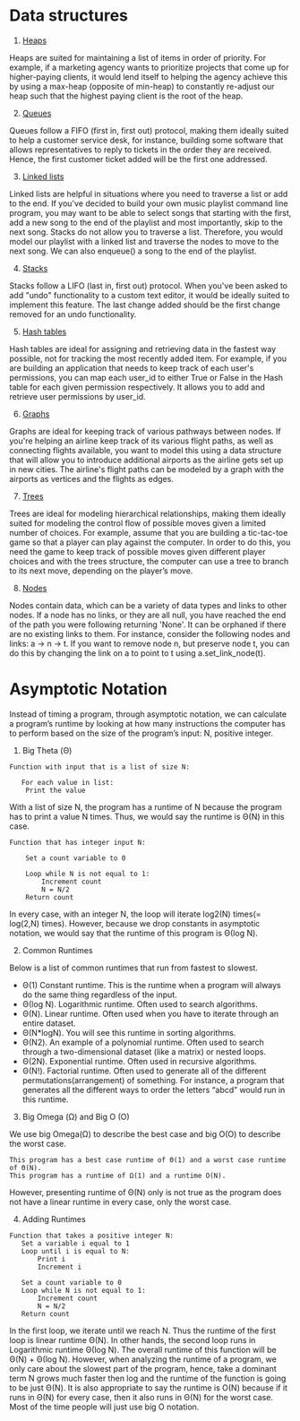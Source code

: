 # Data structures 

1. [Heaps](https://github.com/ef10007/Data_structures/blob/master/heaps.py)

Heaps are suited for maintaining a list of items in order of priority. For example, if a marketing agency wants to prioritize projects that come up for higher-paying clients, it would lend itself to helping the agency achieve this by using a max-heap (opposite of min-heap) to constantly re-adjust our heap such that the highest paying client is the root of the heap.

2. [Queues](https://github.com/ef10007/Data_structures/blob/master/queue.py)

Queues follow a FIFO (first in, first out) protocol, making them ideally suited to help a customer service desk, for instance, building some software that allows representatives to reply to tickets in the order they are received. Hence, the first customer ticket added will be the first one addressed.

3. [Linked lists](https://github.com/ef10007/Data_structures/blob/master/linkedlists.py)

Linked lists are helpful in situations where you need to traverse a list or add to the end. If you've decided to build your own music playlist command line program, you may want to be able to select songs that starting with the first, add a new song to the end of the playlist and most importantly, skip to the next song. Stacks do not allow you to traverse a list. Therefore, you would model our playlist with a linked list and traverse the nodes to move to the next song. We can also enqueue() a song to the end of the playlist.
 
4. [Stacks](https://github.com/ef10007/Data_structures/blob/master/stack.py)

Stacks follow a LIFO (last in, first out) protocol. When you've been asked to add "undo" functionality to a custom text editor, it would be ideally suited to implement this feature. The last change added should be the first change removed for an undo functionality.


5. [Hash tables](https://github.com/ef10007/Data_structures/blob/master/hashmaps2.py)

Hash tables are ideal for assigning and retrieving data in the fastest way possible, not for tracking the most recently added item. For example, if you are building an application that needs to keep track of each user's permissions, you can map each user_id to either True or False in the Hash table for each given permission respectively. It allows you to add and retrieve user permissions by user_id.


6. [Graphs](https://github.com/ef10007/Data_structures/blob/master/graphs.py)

Graphs are ideal for keeping track of various pathways between nodes. If you're helping an airline keep track of its various flight paths, as well as connecting flights available, you want to model this using a data structure that will allow you to introduce additional airports as the airline gets set up in new cities. The airline's flight paths can be modeled by a graph with the airports as vertices and the flights as edges.

7. [Trees](https://github.com/ef10007/Data_structures/blob/master/trees.py)

Trees are ideal for modeling hierarchical relationships, making them ideally suited for modeling the control flow of possible moves given a limited number of choices. For example, assume that you are building a tic-tac-toe game so that a player can play against the computer. In order to do this, you need the game to keep track of possible moves given different player choices and with the trees structure, the computer can use a tree to branch to its next move, depending on the player’s move.

8. [Nodes](https://github.com/ef10007/Data_structures/blob/master/nodes.py)

Nodes contain data, which can be a variety of data types and links to other nodes. If a node has no links, or they are all null, you have reached the end of the path you were following returning 'None'. It can be orphaned if there are no existing links to them. For instance, consider the following nodes and links: a -> n -> t. If you want to remove node n, but preserve node t, you can do this by changing the link on a to point to t using a.set_link_node(t).

# Asymptotic Notation

Instead of timing a program, through asymptotic notation, we can calculate a program’s runtime by looking at how many instructions the computer has to perform based on the size of the program’s input: N, positive integer.

1. Big Theta (Θ)

```
Function with input that is a list of size N: 

   For each value in list:
    Print the value
````

With a list of size N, the program has a runtime of N because the program has to print a value N times. Thus, we would say the runtime is Θ(N) in this case.

```
Function that has integer input N:

    Set a count variable to 0
    
    Loop while N is not equal to 1:
        Increment count
        N = N/2
    Return count
```
In every case, with an integer N, the loop will iterate log2(N) times(= log(2,N) times). However, because we drop constants in asymptotic notation, we would say that the runtime of this program is Θ(log N).

2. Common Runtimes

 Below is a list of common runtimes that run from fastest to slowest.

* Θ(1) Constant runtime. This is the runtime when a program will always do the same thing regardless of the input.
* Θ(log N). Logarithmic runtime. Often used to search algorithms.
* Θ(N). Linear runtime. Often used when you have to iterate through an entire dataset.
* Θ(N\*logN). You will see this runtime in sorting algorithms.
* Θ(N2). An example of a polynomial runtime. Often used to search through a two-dimensional dataset (like a matrix) or nested loops.
* Θ(2N). Exponential runtime. Often used in recursive algorithms.
* Θ(N!). Factorial runtime. Often used to generate all of the different permutations(arrangement) of something. For instance, a program that generates all the different ways to order the letters “abcd” would run in this runtime.

3. Big Omega (Ω) and Big O (O)

 We use big Omega(Ω) to describe the best case and big O(O) to describe the worst case.
 ```
 This program has a best case runtime of Θ(1) and a worst case runtime of Θ(N).
 This program has a runtime of Ω(1) and a runtime O(N).
 ```
 However, presenting runtime of Θ(N) only is not true as the program does not have a linear runtime in every case, only the worst case.
 
 4. Adding Runtimes
 
 ```
 Function that takes a positive integer N:
    Set a variable i equal to 1
    Loop until i is equal to N:
        Print i
        Increment i

    Set a count variable to 0
    Loop while N is not equal to 1:
        Increment count
        N = N/2
    Return count
 ```
 
In the first loop, we iterate until we reach N. Thus the runtime of the first loop is linear runtime Θ(N). In other hands, the second loop runs in Logarithmic runtime Θ(log N). The overall runtime of this function will be Θ(N) + Θ(log N). However, when analyzing the runtime of a program, we only care about the slowest part of the program, hence, take a dominant term N grows much faster then log and the runtime of the function is going to be just Θ(N).
It is also appropriate to say the runtime is O(N) because if it runs in Θ(N) for every case, then it also runs in Θ(N) for the worst case. Most of the time people will just use big O notation.
